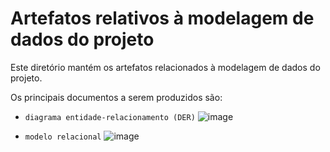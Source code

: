 # Artefatos relativos à modelagem de dados do projeto

Este diretório mantém os artefatos relacionados à modelagem de dados do projeto. 

Os principais documentos a serem produzidos são:


* `diagrama entidade-relacionamento (DER)`
	![image](https://github.com/ICEI-PUC-Minas-PMV-SI/pmv-si-2023-2-pe2-t1-dora-veiculos/assets/127332121/3d1f6da1-49f7-4699-b5ff-0a094c6e46b4)


* `modelo relacional`
	![image](https://github.com/ICEI-PUC-Minas-PMV-SI/pmv-si-2023-2-pe2-t1-dora-veiculos/assets/127332121/6a91ea2b-e55b-437f-a1de-5d21aa392d37)

